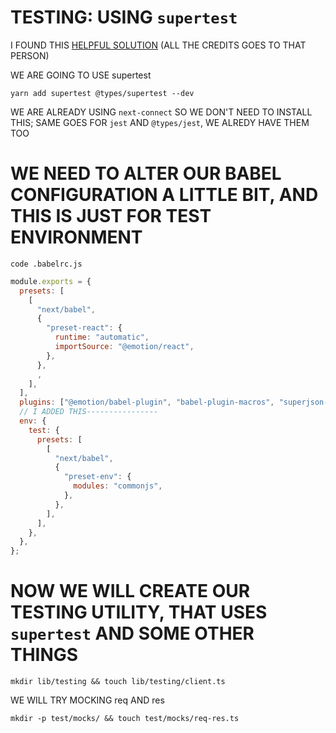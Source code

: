 # TESTING: USING `supertest`

I FOUND THIS [HELPFUL SOLUTION](https://github.com/KennFatt/nextjs-api-routes-testing) (ALL THE CREDITS GOES TO THAT PERSON)

WE ARE GOING TO USE supertest

```
yarn add supertest @types/supertest --dev
```

WE ARE ALREADY USING `next-connect` SO WE DON'T NEED TO INSTALL THIS; SAME GOES FOR `jest` AND `@types/jest`, WE ALREDY HAVE THEM TOO 

# WE NEED TO ALTER OUR BABEL CONFIGURATION A LITTLE BIT, AND THIS IS JUST FOR TEST ENVIRONMENT

```
code .babelrc.js
```

```js
module.exports = {
  presets: [
    [
      "next/babel",
      {
        "preset-react": {
          runtime: "automatic",
          importSource: "@emotion/react",
        },
      },
      ,
    ],
  ],
  plugins: ["@emotion/babel-plugin", "babel-plugin-macros", "superjson-next"],
  // I ADDED THIS----------------
  env: {
    test: {
      presets: [
        [
          "next/babel",
          {
            "preset-env": {
              modules: "commonjs",
            },
          },
        ],
      ],
    },
  },
};

```

# NOW WE WILL CREATE OUR TESTING UTILITY, THAT USES `supertest` AND SOME OTHER THINGS 

```
mkdir lib/testing && touch lib/testing/client.ts
```


WE WILL TRY MOCKING req AND res

```
mkdir -p test/mocks/ && touch test/mocks/req-res.ts
```

```ts

```



<!-- ## STYLING

USING TAILWIND TOGETHER WITH EMOTION (**TWIN MACRO BY ben-rogerson**)

twin.macro with emotion (explained)

<https://github.com/ben-rogerson/twin.examples/tree/master/next-emotion>


typescript emotion example (very nice, has more stuff) (maybe is missing something but it is a good starter to build upon):

<https://github.com/ben-rogerson/twin.examples/tree/master/next-emotion-typescript>

**THESE ARE THE DOCS FOR TWIN MACRO**

<https://github.com/ben-rogerson/twin.macro/tree/master/docs>

**MUST READ**: (UNDER RESOURCS)

<https://github.com/ben-rogerson/twin.macro#resources>

MOST IMPORTAT THING (AT LEAST FOR ME): USE `css={[tw``]}` FOR DYNAMIC STYLES, AND USE `tw=""` OTHERVISE

## ANIMATIONS AND TRANSITIONS

FRAMER MOTION (SOMETIMES I DON'T LIKE HOW IT WORKS BECAUSE IT TENDS TO RANDOMLY SETS display PROPERTY) (IF YOU ARE ANIMATING SIZES)

## COLOR MODE

next-themes

# STATE MANGEMENT

xstate @xstate/react

# AUTHENTICATION

next-auth

# DATABASES

PRODUCTION: `PostgreSQL 13.3` ON `Supabase`

DEVELOPMENT: `PostgreSQL 13.3` SPINNED UP WITH DOCKER

ORM: Prisma

Redis 5.0.8:

PRODUCTION: `Upstash`

DEVELOPMENT: `Another Docker Container`

# EXPIRATION SERVICE, MAYBE ALSO, "SPECIAL CART SERVICE"

USING `BullMQ`


 -->

 <!-- 

## IDEAS

`WE SHOULD BUILD ECHO API (LIKE A STREAMING SERVER BUT MANUAL)`

WE SHOULD PUT CART IN A DETABSE, INSTEAD OF LOCAL STORAGE (BECAUSE IF WE USE THIS SERVER SIDE WE CAN EXPIRE CART, WE CAN DESTROY CART OBJECT)

MAYBE CART SHOULD BE KEPT IN REDIS, AND EXPIRE AFTER 3 HOURS IF LEFT TO BE STALE

WE NEED A STEP TO CHECK IF MAYBE SOMEONE BOUGHT SOMETHING AND STUFF IN CART IS MISSING (WHEN THAT HAPPENS USER SHOULD BE GIVEN THE INFO THAT "SOMEONE BOUGHT PRODUCT AS HE WAS FILLING CART", HE SHOULDN'T HAV ANY OPTIONS TO DO, JUST INFO AND WE LOWER HIS PRODUCT COUNT, OR IF THERE IS NONE WE REMOVE THE PRODUCT)
(LOW COUNT PRODUCTS SHOULD BE MARKED AS `HOT` OR WE SHOULD HAVE INFO: "HURRY UP, ONLY 10 LEFT IN STOCK") 

ORDER MARKED AS EXPIRED

CHECKING STOCK

CHECKING STOCK EVERY TIME USERS ADD TO CART

WHEN SEEDING YOU SHOULD SHOW ONE PRODUCT NOT IN STOCK AND THEN ONE PRODUCT IN STOCK AND SO ON AND SO ON (FOR EASIER DEVELOPMENT)


ADD TWO SCRIPTS FOR STARTING DEV DATBASES

AND OTHER FOR KILLING DATBASES, BECAUSE WE CAN KILL CONTAINER BY NAME, NOT JUST BY HIS ID 

FOR IMAGE UPLOAD USE CLOUDINARY


IMPLEMENT FAVORITE PRODUCTS OR WISHLIST 


 -->
